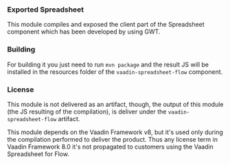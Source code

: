 

### Exported Spreadsheet

This module compiles and exposed the client part of the Spreadsheet component which has been developed by using GWT.

### Building

For building it you just need to run `mvn package` and the result JS will be installed in the resources folder of the `vaadin-spreadsheet-flow` component.

### License

This module is not delivered as an artifact, though, the output of this module (the JS resulting of the compilation), is deliver under the `vaadin-spreadsheet-flow` artifact. 

This module depends on the Vaadin Framework v8, but it's used only during the compilation performed to deliver the product. Thus any license term in Vaadin Framework 8.0 it's not propagated to customers using the Vaadin Spreadsheet for Flow.
